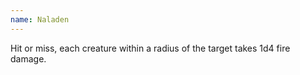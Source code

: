 ```yaml
---
name: Naladen
---
```

Hit or miss, each creature within a <me-distance length="10" /> radius of the target takes 1d4 fire 
damage.